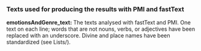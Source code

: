 ### Texts used for producing the results with PMI and fastText

<b>emotionsAndGenre_text:</b> The texts analysed with fastText and PMI. One text on each line; words that are not nouns, verbs, or adjectives have been replaced with an underscore. Divine and place names have been standardized (see Lists/).
